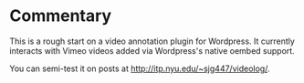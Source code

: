 Commentary
==========

This is a rough start on a video annotation plugin for Wordpress. It currently interacts with Vimeo videos added via Wordpress's native oembed support.

You can semi-test it on posts at http://itp.nyu.edu/~sjg447/videolog/.
